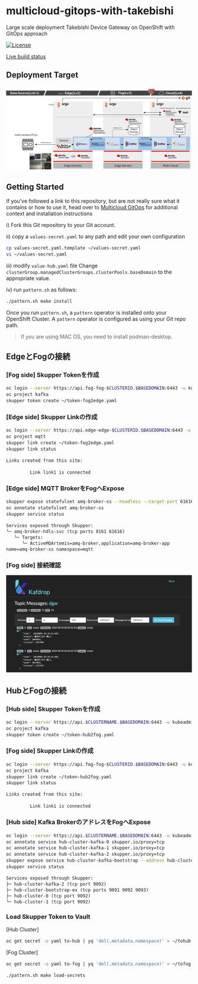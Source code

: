 # multicloud-gitops-with-takebishi

Large scale deployment Takebishi Device Gateway on OpenShift with GitOps approach

[![License](https://img.shields.io/badge/License-Apache%202.0-blue.svg)](https://opensource.org/licenses/Apache-2.0)

[Live build status](https://util.hybrid-cloud-patterns.io/dashboard.php?pattern=mcgitops)

## Deployment Target

![Alt text](doc/images/overview.png)

## Getting Started

If you've followed a link to this repository, but are not really sure what it contains
or how to use it, head over to [Multicloud GitOps](http://hybrid-cloud-patterns.io/multicloud-gitops/)
for additional context and installation instructions

i) Fork this Git repository to your Git account.

ii) copy a `values-secret.yaml` to any path and edit your own configuration

```bash
cp values-secret.yaml.template ~/values-secret.yaml
vi ~/values-secret.yaml
```

iii) modify `value-hub.yaml` file
Change `clusterGroup.managedClusterGroups.clusterPools.baseDomain` to the appropriate value.

iv) run `pattern.sh` as follows:

```bash
./pattern.sh make install
```

Once you run `pattern.sh`, a `pattern` operator is installed onto your OpenShift Cluster.
A `pattern` operator is configured as using your Git repo path.

> If you are using MAC OS, you need to install podman-desktop.

## EdgeとFogの接続

### [Fog side] Skupper Tokenを作成
```bash
oc login --server https://api.fog-fog-$CLUSTERID.$BASEDOMAIN:6443 -u kubeadmin -p $PASSWORD
oc project kafka
skupper token create ~/token-fog2edge.yaml
```

### [Edge side] Skupper Linkの作成
```bash
oc login --server https://api.edge-edge-$CLUSTERID.$BASEDOMAIN:6443 -u kubeadmin -p $PASSWORD
oc project mqtt
skupper link create ~/token-fog2edge.yaml
skupper link status
```

```
Links created from this site:

         Link link1 is connected
```

### [Edge side] MQTT BrokerをFogへExpose

```bash
skupper expose statefulset amq-broker-ss --headless --target-port 61616
oc annotate statefulset amq-broker-ss 
skupper service status
```

```
Services exposed through Skupper:
╰─ amq-broker-hdls-svc (tcp ports 8161 61616)
   ╰─ Targets:
      ╰─ ActiveMQArtemis=amq-broker,application=amq-broker-app name=amq-broker-ss namespace=mqtt
```

### [Fog side] 接続確認

![Kafdrop](./doc/images/kafdrop-fog.png)

## HubとFogの接続

### [Hub side] Skupper Tokenを作成

```bash
oc login --server https://api.$CLUSTERNAME.$BASEDOMAIN:6443 -u kubeadmin -p $PASSWORD
oc project kafka
skupper token create ~/token-hub2fog.yaml
```

### [Fog side] Skupper Linkの作成
```bash
oc login --server https://api.fog-fog-$CLUSTERID.$BASEDOMAIN:6443 -u kubeadmin -p $PASSWORD
oc project kafka
skupper link create ~/token-hub2fog.yaml
skupper link status
```

```
Links created from this site:

         Link link1 is connected
```

### [Hub side] Kafka BrokerのアドレスをFogへExpose

```bash
oc login --server https://api.$CLUSTERNAME.$BASEDOMAIN:6443 -u kubeadmin -p $PASSWORD
oc annotate service hub-cluster-kafka-0 skupper.io/proxy=tcp
oc annotate service hub-cluster-kafka-1 skupper.io/proxy=tcp
oc annotate service hub-cluster-kafka-2 skupper.io/proxy=tcp
skupper expose service hub-cluster-kafka-bootstrap --address hub-cluster-kafka-bootstrap-ex --protocol tcp
skupper service status
```

```
Services exposed through Skupper:
├─ hub-cluster-kafka-2 (tcp port 9092)
├─ hub-cluster-bootstrap-ex (tcp ports 9091 9092 9093)
├─ hub-cluster-0 (tcp port 9092)
╰─ hub-cluster-1 (tcp port 9092)
```

### Load Skupper Token to Vault

[Hub Cluster]
```bash
oc get secret -o yaml to-hub | yq 'del(.metadata.namespace)' > ~/tohub.yaml
```

[Fog Cluster]
```bash
oc get secret -o yaml to-fog | yq 'del(.metadata.namespace)' > ~/tofog.yaml
```

```bash
./pattern.sh make load-secrets
```